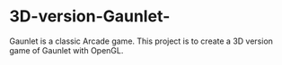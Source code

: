 # 3D-version-Gaunlet-
Gaunlet is a classic Arcade game. This project is to create a 3D version game of Gaunlet with OpenGL.
